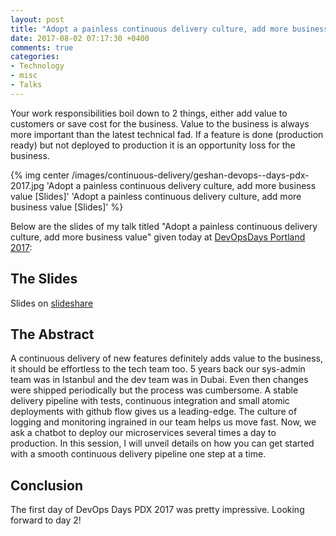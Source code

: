 ```yaml
---
layout: post
title: "Adopt a painless continuous delivery culture, add more business value [Slides]"
date: 2017-08-02 07:17:30 +0400
comments: true
categories:
- Technology
- misc
- Talks
---
```


Your work responsibilities boil down to 2 things, either add value to customers or save cost for the business.
Value to the business is always more important than the latest technical fad. If a feature is done (production
ready) but not deployed to production it is an opportunity loss for the business.

{% img center /images/continuous-delivery/geshan-devops--days-pdx-2017.jpg 'Adopt a painless continuous delivery culture, add more business value [Slides]' 'Adopt a painless continuous delivery culture, add more business value [Slides]' %}

<!-- more -->

Below are the slides of my
talk titled "Adopt a painless continuous delivery culture, add more business value" given today at
[DevOpsDays Portland 2017](https://www.devopsdays.org/events/2017-portland/program/):

## The Slides

<script async class="speakerdeck-embed" data-id="44a57cc9c1eb4c5a9ba087cea49dac78" data-ratio="1.77777777777778" src="//speakerdeck.com/assets/embed.js"></script>

Slides on [slideshare](http://bit.ly/cdbv-gm)

## The Abstract

A continuous delivery of new features definitely adds value to the business, it should be effortless to the tech team too. 5 years back our sys-admin team was in Istanbul and the dev team was in Dubai. Even then changes were shipped periodically but the process was cumbersome. A stable delivery pipeline with tests, continuous integration and small atomic deployments with github flow gives us a leading-edge. The culture of logging and monitoring ingrained in our team helps us move fast. Now, we ask a chatbot to deploy our microservices several times a day to production. In this session, I will unveil details on how you can get started with a smooth continuous delivery pipeline one step at a time.

## Conclusion

The first day of DevOps Days PDX 2017 was pretty impressive. Looking forward to day 2!
